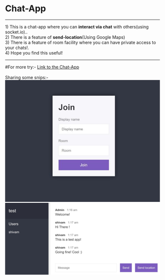 # <strong>Chat-App</strong>

<hr>
1) This is a chat-app where you can <strong>interact via chat</strong> with others(using socket.io)..
<br>
2) There is a feature of <strong>send-location</strong>(Using Google Maps)
<br>
3) There is a feature of room facility where you can have private access to your chats!.
<br>
4) Hope you find this useful!
<br>
<hr>
#For more try:- <a href="https://shivam-chat-application.herokuapp.com/">Link to the Chat-App</a>
<br>
<br>
Sharing some snips:- 
<img src="https://raw.githubusercontent.com/shivamkansal/Chat-App/master/home%20page.JPG">
<img src="https://raw.githubusercontent.com/shivamkansal/Chat-App/master/test%20img.JPG">
